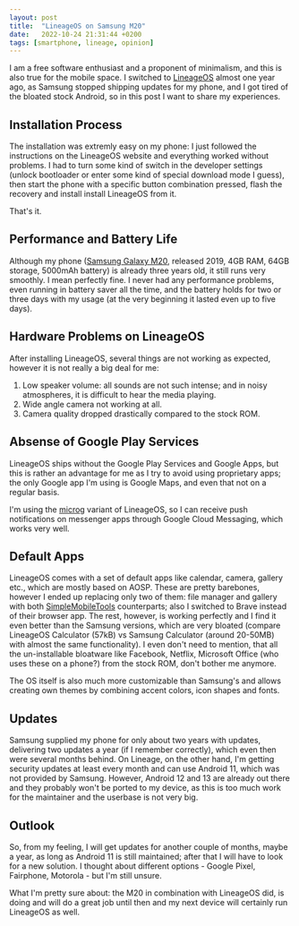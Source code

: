 ```yaml
---
layout: post
title:  "LineageOS on Samsung M20"
date:   2022-10-24 21:31:44 +0200
tags: [smartphone, lineage, opinion]
---
```


I am a free software enthusiast and a proponent of minimalism, and this is also true for the mobile space.
I switched to [LineageOS](https://lineageos.org) almost one year ago, as Samsung stopped shipping updates for my phone,
and I got tired of the bloated stock Android, so in this post I want to share my experiences.

## Installation Process

The installation was extremly easy on my phone: I just followed the instructions on the LineageOS website
and everything worked without problems. I had to turn some kind of switch in the developer settings
(unlock bootloader or enter some kind of special download mode I guess), then start the phone with
a specific button combination pressed, flash the recovery and install install LineageOS from it.

That's it.

## Performance and Battery Life

Although my phone ([Samsung Galaxy M20](https://wiki.lineageos.org/devices/m20lte/), released 2019, 4GB RAM, 64GB storage, 5000mAh battery)
is already three years old, it still runs very smoothly. I mean perfectly fine. I never had any performance problems,
even running in battery saver all the time, and the battery holds for two or three days with my usage (at the very beginning it lasted even up to five days).

## Hardware Problems on LineageOS

After installing LineageOS, several things are not working as expected, however it is not really a big deal for me:

1. Low speaker volume: all sounds are not such intense; and in noisy atmospheres, it is difficult to hear the media playing.
2. Wide angle camera not working at all.
3. Camera quality dropped drastically compared to the stock ROM.

## Absense of Google Play Services

LineageOS ships without the Google Play Services and Google Apps, but this is rather an advantage for me as I try to avoid using
proprietary apps; the only Google app I'm using is Google Maps, and even that not on a regular basis.

I'm using the [microg](https://lineage.microg.org) variant of LineageOS, so I can receive push notifications on messenger apps through
Google Cloud Messaging, which works very well.

## Default Apps

LineageOS comes with a set of default apps like calendar, camera, gallery etc., which are mostly based on AOSP.
These are pretty barebones, however I ended up replacing only two of them: file manager and gallery with both
[SimpleMobileTools](https://simplemobiletools.com) counterparts; also I switched to Brave instead of their browser app.
The rest, however, is working perfectly and I find it even better than the Samsung versions, which are very bloated
(compare LineageOS Calculator (57kB) vs Samsung Calculator (around 20-50MB) with almost the same functionality).
I even don't need to mention, that all the un-installable bloatware like Facebook, Netflix, Microsoft Office (who uses these on a phone?)
from the stock ROM, don't bother me anymore.

The OS itself is also much more customizable than Samsung's and allows creating own themes by combining accent colors, icon shapes and fonts.

## Updates

Samsung supplied my phone for only about two years with updates, delivering two updates a year (if I remember correctly),
which even then were several months behind. On Lineage, on the other hand, I'm getting security updates at least every month and can use
Android 11, which was not provided by Samsung. However, Android 12 and 13 are already out there and they probably won't be ported to my device,
as this is too much work for the maintainer and the userbase is not very big.

## Outlook

So, from my feeling, I will get updates for another couple of months, maybe a year, as long as Android 11 is still maintained; after that I will
have to look for a new solution. I thought about different options - Google Pixel, Fairphone, Motorola - but I'm still unsure.

What I'm pretty sure about: the M20 in combination with LineageOS did, is doing and will do a great job until then
and my next device will certainly run LineageOS as well.
